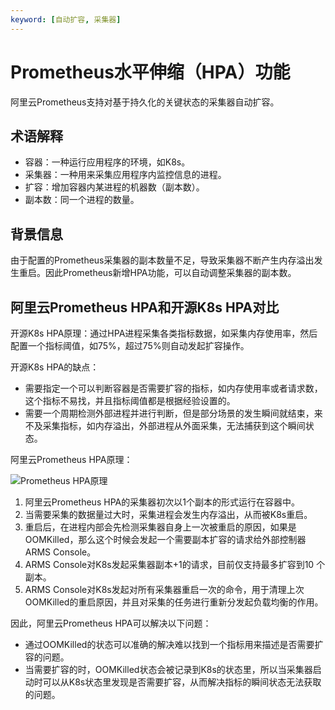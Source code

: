 ```yaml
---
keyword: [自动扩容, 采集器]
---
```


# Prometheus水平伸缩（HPA）功能

阿里云Prometheus支持对基于持久化的关键状态的采集器自动扩容。

## 术语解释

-   容器：一种运行应用程序的环境，如K8s。
-   采集器：一种用来采集应用程序内监控信息的进程。
-   扩容：增加容器内某进程的机器数（副本数）。
-   副本数：同一个进程的数量。

## 背景信息

由于配置的Prometheus采集器的副本数量不足，导致采集器不断产生内存溢出发生重启。因此Prometheus新增HPA功能，可以自动调整采集器的副本数。

## 阿里云Prometheus HPA和开源K8s HPA对比



开源K8s HPA原理：通过HPA进程采集各类指标数据，如采集内存使用率，然后配置一个指标阈值，如75%，超过75%则自动发起扩容操作。

开源K8s HPA的缺点：

-   需要指定一个可以判断容器是否需要扩容的指标，如内存使用率或者请求数，这个指标不易找，并且指标阈值都是根据经验设置的。
-   需要一个周期检测外部进程并进行判断，但是部分场景的发生瞬间就结束，来不及采集指标，如内存溢出，外部进程从外面采集，无法捕获到这个瞬间状态。

阿里云Prometheus HPA原理：

![Prometheus HPA原理](https://static-aliyun-doc.oss-accelerate.aliyuncs.com/assets/img/zh-CN/7028108061/p199016.png)

1.  阿里云Prometheus HPA的采集器初次以1个副本的形式运行在容器中。
2.  当需要采集的数据量过大时，采集进程会发生内存溢出，从而被K8s重启。
3.  重启后，在进程内部会先检测采集器自身上一次被重启的原因，如果是OOMKilled，那么这个时候会发起一个需要副本扩容的请求给外部控制器ARMS Console。
4.  ARMS Console对K8s发起采集器副本+1的请求，目前仅支持最多扩容到10 个副本。
5.  ARMS Console对K8s发起对所有采集器重启一次的命令，用于清理上次OOMKilled的重启原因，并且对采集的任务进行重新分发起负载均衡的作用。

因此，阿里云Prometheus HPA可以解决以下问题：

-   通过OOMKilled的状态可以准确的解决难以找到一个指标用来描述是否需要扩容的问题。
-   当需要扩容的时，OOMKilled状态会被记录到K8s的状态里，所以当采集器启动时可以从K8s状态里发现是否需要扩容，从而解决指标的瞬间状态无法获取的问题。

